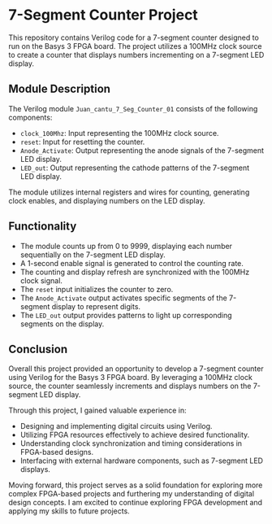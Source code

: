 # 7-Segment Counter Project

This repository contains Verilog code for a 7-segment counter designed to run on the Basys 3 FPGA board. The project utilizes a 100MHz clock source to create a counter that displays numbers incrementing on a 7-segment LED display.

## Module Description
The Verilog module `Juan_cantu_7_Seg_Counter_01` consists of the following components:

- `clock_100Mhz`: Input representing the 100MHz clock source.
- `reset`: Input for resetting the counter.
- `Anode_Activate`: Output representing the anode signals of the 7-segment LED display.
- `LED_out`: Output representing the cathode patterns of the 7-segment LED display.

The module utilizes internal registers and wires for counting, generating clock enables, and displaying numbers on the LED display.

## Functionality
- The module counts up from 0 to 9999, displaying each number sequentially on the 7-segment LED display.
- A 1-second enable signal is generated to control the counting rate.
- The counting and display refresh are synchronized with the 100MHz clock signal.
- The `reset` input initializes the counter to zero.
- The `Anode_Activate` output activates specific segments of the 7-segment display to represent digits.
- The `LED_out` output provides patterns to light up corresponding segments on the display.

## Conclusion

Overall this project provided an opportunity to develop a 7-segment counter using Verilog for the Basys 3 FPGA board. By leveraging a 100MHz clock source, the counter seamlessly increments and displays numbers on the 7-segment LED display.

Through this project, I gained valuable experience in:
- Designing and implementing digital circuits using Verilog.
- Utilizing FPGA resources effectively to achieve desired functionality.
- Understanding clock synchronization and timing considerations in FPGA-based designs.
- Interfacing with external hardware components, such as 7-segment LED displays.

Moving forward, this project serves as a solid foundation for exploring more complex FPGA-based projects and furthering my understanding of digital design concepts. I am excited to continue exploring FPGA development and applying my skills to future projects.
